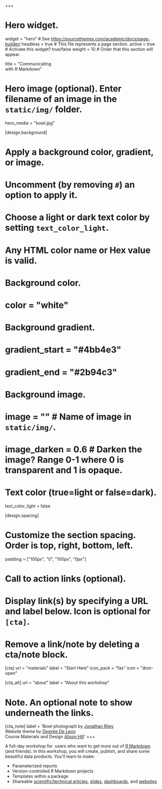 +++
# Hero widget.
widget = "hero"  # See https://sourcethemes.com/academic/docs/page-builder/
headless = true  # This file represents a page section.
active = true  # Activate this widget? true/false
weight = 10  # Order that this section will appear.

title = "Communicating<br>with R Markdown"

# Hero image (optional). Enter filename of an image in the `static/img/` folder.
hero_media = "bowl.jpg"

[design.background]
  # Apply a background color, gradient, or image.
  #   Uncomment (by removing `#`) an option to apply it.
  #   Choose a light or dark text color by setting `text_color_light`.
  #   Any HTML color name or Hex value is valid.

  # Background color.
  # color = "white"
  
  # Background gradient.
  # gradient_start = "#4bb4e3"
  # gradient_end = "#2b94c3"
  
  # Background image.
  # image = ""  # Name of image in `static/img/`.
  # image_darken = 0.6  # Darken the image? Range 0-1 where 0 is transparent and 1 is opaque.

  # Text color (true=light or false=dark).
  text_color_light = false
  
[design.spacing]
  # Customize the section spacing. Order is top, right, bottom, left.
  padding = ["100px", "0", "100px", "0px"]

# Call to action links (optional).
#   Display link(s) by specifying a URL and label below. Icon is optional for `[cta]`.
#   Remove a link/note by deleting a cta/note block.
[cta]
  url = "materials"
  label = "Start Here"
  icon_pack = "fas"
  icon = "door-open"
  
[cta_alt]
  url = "about"
  label = "About this workshop"

# Note. An optional note to show underneath the links.
[cta_note]
  label = 'Bowl photograph by [Jonathan Riley](https://unsplash.com/@jonathan_christian_photography/portfolio)<br>Website theme by [Desirée De Leon](http://desiree.rbind.io/)<br>Course Materials and Design [Alison Hill](https://github.com/apreshill)'
+++

A full-day workshop for <i class="fab fa-r-project"></i>&nbsp;users who want to get more out of [R Markdown](https://rmarkdown.rstudio.com/) (and friends). In this workshop, you will create, publish, and share some beautiful data products. You'll learn to make:

+ Parameterized reports
+ Version-controlled R Markdown projects
+ Templates within a package
+ Shareable [scientific/technical articles](https://rstudio.github.io/distill/basics.html), [slides](https://bookdown.org/yihui/rmarkdown/xaringan.html), [dashboards](https://rmarkdown.rstudio.com/flexdashboard/), and [websites](https://bookdown.org/yihui/rmarkdown/websites.html)

